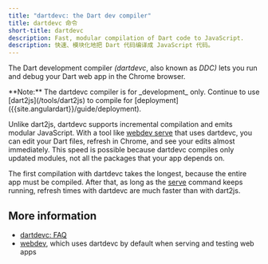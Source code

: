 ```yaml
---
title: "dartdevc: the Dart dev compiler"
title: dartdevc 命令
short-title: dartdevc
description: Fast, modular compilation of Dart code to JavaScript.
description: 快速、模块化地把 Dart 代码编译成 JavaScript 代码。
---
```


The Dart development compiler _(dartdevc_, also known as _DDC)_
lets you run and debug your Dart web app in the Chrome browser.

<aside class="alert alert-info" markdown="1">
  **Note:**
  The dartdevc compiler is for _development_ only.
  Continue to use [dart2js](/tools/dart2js)
  to compile for [deployment]({{site.angulardart}}/guide/deployment).
</aside>

Unlike dart2js,
dartdevc supports incremental compilation and emits modular JavaScript.
With a tool like [webdev serve][serve] that uses dartdevc,
you can edit your Dart files,
refresh in Chrome,
and see your edits almost immediately.
This speed is possible because dartdevc compiles only updated modules,
not all the packages that your app depends on.

The first compilation with dartdevc takes the longest,
because the entire app must be compiled.
After that, as long as the [serve][] command keeps running,
refresh times with dartdevc are much faster than with dart2js.

## More information

* [dartdevc: FAQ](/tools/dartdevc/faq)
* [webdev][], which uses dartdevc by default when serving and testing web apps

[serve]: /tools/webdev#serve
[webdev]: /tools/webdev
